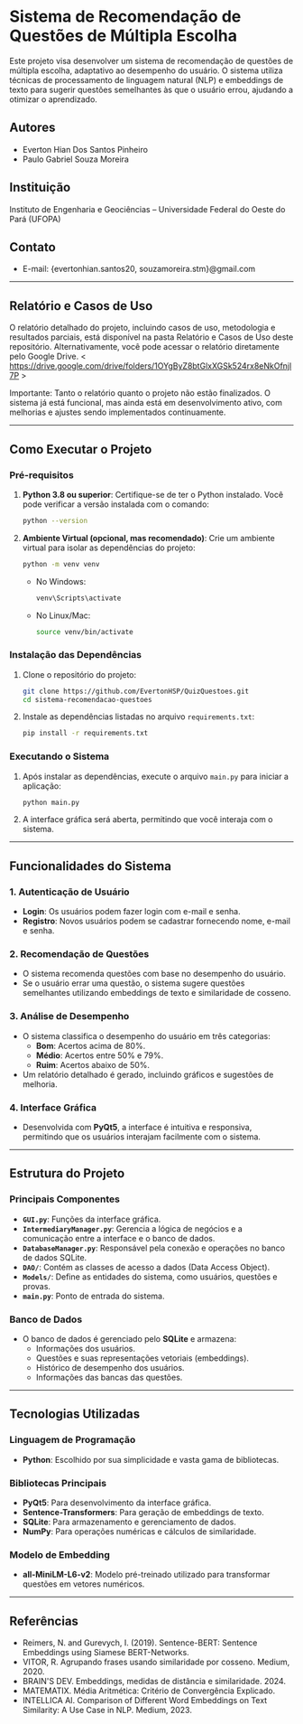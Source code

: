 # Sistema de Recomendação de Questões de Múltipla Escolha

Este projeto visa desenvolver um sistema de recomendação de questões de múltipla escolha, adaptativo ao desempenho do usuário. O sistema utiliza técnicas de processamento de linguagem natural (NLP) e embeddings de texto para sugerir questões semelhantes às que o usuário errou, ajudando a otimizar o aprendizado.

## Autores
- Everton Hian Dos Santos Pinheiro
- Paulo Gabriel Souza Moreira

## Instituição
Instituto de Engenharia e Geociências – Universidade Federal do Oeste do Pará (UFOPA)

## Contato
- E-mail: {evertonhian.santos20, souzamoreira.stm}@gmail.com

---

## Relatório e Casos de Uso
O relatório detalhado do projeto, incluindo casos de uso, metodologia e resultados parciais, está disponível na pasta Relatório e Casos de Uso deste repositório. Alternativamente, você pode acessar o relatório diretamente pelo Google Drive.
< https://drive.google.com/drive/folders/1OYgByZ8btGlxXGSk524rx8eNkOfnjl7P >

Importante: Tanto o relatório quanto o projeto não estão finalizados. O sistema já está funcional, mas ainda está em desenvolvimento ativo, com melhorias e ajustes sendo implementados continuamente.

---

## Como Executar o Projeto

### Pré-requisitos
1. **Python 3.8 ou superior**: Certifique-se de ter o Python instalado. Você pode verificar a versão instalada com o comando:
   ```bash
   python --version
   ```
2. **Ambiente Virtual (opcional, mas recomendado)**: Crie um ambiente virtual para isolar as dependências do projeto:
   ```bash
   python -m venv venv
   ```
   - No Windows:
     ```bash
     venv\Scripts\activate
     ```
   - No Linux/Mac:
     ```bash
     source venv/bin/activate
     ```

### Instalação das Dependências
1. Clone o repositório do projeto:
   ```bash
   git clone https://github.com/EvertonHSP/QuizQuestoes.git
   cd sistema-recomendacao-questoes
   ```
2. Instale as dependências listadas no arquivo `requirements.txt`:
   ```bash
   pip install -r requirements.txt
   ```

### Executando o Sistema
1. Após instalar as dependências, execute o arquivo `main.py` para iniciar a aplicação:
   ```bash
   python main.py
   ```
2. A interface gráfica será aberta, permitindo que você interaja com o sistema.

---

## Funcionalidades do Sistema

### 1. **Autenticação de Usuário**
   - **Login**: Os usuários podem fazer login com e-mail e senha.
   - **Registro**: Novos usuários podem se cadastrar fornecendo nome, e-mail e senha.

### 2. **Recomendação de Questões**
   - O sistema recomenda questões com base no desempenho do usuário.
   - Se o usuário errar uma questão, o sistema sugere questões semelhantes utilizando embeddings de texto e similaridade de cosseno.

### 3. **Análise de Desempenho**
   - O sistema classifica o desempenho do usuário em três categorias:
     - **Bom**: Acertos acima de 80%.
     - **Médio**: Acertos entre 50% e 79%.
     - **Ruim**: Acertos abaixo de 50%.
   - Um relatório detalhado é gerado, incluindo gráficos e sugestões de melhoria.

### 4. **Interface Gráfica**
   - Desenvolvida com **PyQt5**, a interface é intuitiva e responsiva, permitindo que os usuários interajam facilmente com o sistema.

---

## Estrutura do Projeto

### Principais Componentes
- **`GUI.py`**: Funções da interface gráfica.
- **`IntermediaryManager.py`**: Gerencia a lógica de negócios e a comunicação entre a interface e o banco de dados.
- **`DatabaseManager.py`**: Responsável pela conexão e operações no banco de dados SQLite.
- **`DAO/`**: Contém as classes de acesso a dados (Data Access Object).
- **`Models/`**: Define as entidades do sistema, como usuários, questões e provas.
- **`main.py`**: Ponto de entrada do sistema.

### Banco de Dados
- O banco de dados é gerenciado pelo **SQLite** e armazena:
  - Informações dos usuários.
  - Questões e suas representações vetoriais (embeddings).
  - Histórico de desempenho dos usuários.
  - Informações das bancas das questões.

---

## Tecnologias Utilizadas

### Linguagem de Programação
- **Python**: Escolhido por sua simplicidade e vasta gama de bibliotecas.

### Bibliotecas Principais
- **PyQt5**: Para desenvolvimento da interface gráfica.
- **Sentence-Transformers**: Para geração de embeddings de texto.
- **SQLite**: Para armazenamento e gerenciamento de dados.
- **NumPy**: Para operações numéricas e cálculos de similaridade.

### Modelo de Embedding
- **all-MiniLM-L6-v2**: Modelo pré-treinado utilizado para transformar questões em vetores numéricos.

---

## Referências
- Reimers, N. and Gurevych, I. (2019). Sentence-BERT: Sentence Embeddings using Siamese BERT-Networks.
- VITOR, R. Agrupando frases usando similaridade por cosseno. Medium, 2020.
- BRAIN'S DEV. Embeddings, medidas de distância e similaridade. 2024.
- MATEMATIX. Média Aritmética: Critério de Convergência Explicado.
- INTELLICA AI. Comparison of Different Word Embeddings on Text Similarity: A Use Case in NLP. Medium, 2023.

